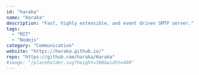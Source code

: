 ```yaml
---
id: "haraka"
name: "Haraka"
description: "Fast, highly extensible, and event driven SMTP server."
tags:
  - "MIT"
  - "Nodejs"
category: "Communication"
website: "https://haraka.github.io/"
repo: "https://github.com/haraka/Haraka"
#image: "/placeholder.svg?height=300&width=400"
---
```


